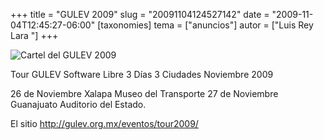 +++
title = "GULEV 2009"
slug = "20091104124527142"
date = "2009-11-04T12:45:27-06:00"
[taxonomies]
tema = ["anuncios"]
autor = ["Luis Rey Lara "]
+++

![Cartel del GULEV 2009](20091104124527142_1_original.png)

Tour GULEV Software Libre 3 Días 3 Ciudades Noviembre 2009

26 de Noviembre Xalapa Museo del Transporte 27 de Noviembre Guanajuato
Auditorio del Estado.

El sitio <http://gulev.org.mx/eventos/tour2009/>
